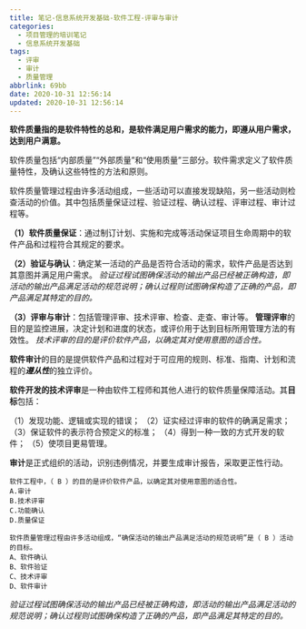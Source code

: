 ```yaml
---
title: 笔记-信息系统开发基础-软件工程-评审与审计
categories:
  - 项目管理的培训笔记
  - 信息系统开发基础
tags:
  - 评审
  - 审计
  - 质量管理
abbrlink: 69bb
date: 2020-10-31 12:56:14
updated: 2020-10-31 12:56:14
---
```



**软件质量指的是软件特性的总和，是软件满足用户需求的能力，即遵从用户需求，达到用户满意。**

软件质量包括“内部质量”“外部质量”和“使用质量”三部分。软件需求定义了软件质量特性，及确认这些特性的方法和原则。

软件质量管理过程由许多活动组成，一些活动可以直接发现缺陷，另一些活动则检查活动的价值。其中包括质量保证过程、验证过程、确认过程、评审过程、审计过程等。

**（1）软件质量保证**：通过制订计划、实施和完成等活动保证项目生命周期中的软件产品和过程符合其规定的要求。

**（2）验证与确认**：确定某一活动的产品是否符合活动的需求，软件产品是否达到其意图并满足用户需求。
*验证过程试图确保活动的输出产品已经被正确构造，即活动的输出产品满足活动的规范说明；确认过程则试图确保构造了正确的产品，即产品满足其特定的目的。*

**（3）评审与审计**：包括管理评审、技术评审、检查、走查、审计等。
**管理评审**的目的是监控进展，决定计划和进度的状态，或评价用于达到目标所用管理方法的有效性。
*技术评审的目的是评价软件产品，以确定其对使用意图的适合性。*

**软件审计**的目的是提供软件产品和过程对于可应用的规则、标准、指南、计划和流程的***遵从性***的独立评价。

**软件开发的技术评审**是一种由软件工程师和其他人进行的软件质量保障活动。其**目标**包括：

（1）发现功能、逻辑或实现的错误；
（2）证实经过评审的软件的确满足需求；
（3）保证软件的表示符合预定义的标准；
（4）得到一种一致的方式开发的软件；
（5）使项目更易管理。

**审计**是正式组织的活动，识别违例情况，并要生成审计报告，采取更正性行动。

    软件工程中，（ B ）的目的是评价软件产品，以确定其对使用意图的适合性。
    A.审计
    B.技术评审
    C.功能确认
    D.质量保证

    软件质量管理过程由许多活动组成，“确保活动的输出产品满足活动的规范说明”是（ B ）活动的目标。
    A、软件确认
    B、软件验证
    C、技术评审
    D、软件审计

*验证过程试图确保活动的输出产品已经被正确构造，即活动的输出产品满足活动的规范说明；确认过程则试图确保构造了正确的产品，即产品满足其特定的目的。*
